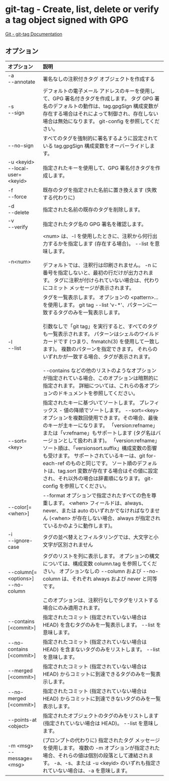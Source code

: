 # git-tag - Create, list, delete or verify a tag object signed with GPG

[Git - git-tag Documentation](https://git-scm.com/docs/git-tag)


## オプション

|オプション|説明|
|:--|:--|
|-a<br>--annotate|署名なしの注釈付きタグ オブジェクトを作成する|
|-s<br>--sign|デフォルトの電子メール アドレスのキーを使用して、GPG 署名付きタグを作成します。 タグ GPG 署名のデフォルトの動作は、tag.gpgSign 構成変数が存在する場合はそれによって制御され、存在しない場合は無効になります。 git-config を参照してください。|
|--no-sign|すべてのタグを強制的に署名するように設定されている tag.gpgSign 構成変数をオーバーライドします。|
|-u \<keyid><br>--local-user=\<keyid>|指定されたキーを使用して、GPG 署名付きタグを作成します。|
|-f<br>--force|既存のタグを指定された名前に置き換えます (失敗する代わりに)|
|-d<br>--delete|指定された名前の既存のタグを削除します。|
|-v<br>--verify|指定されたタグ名の GPG 署名を確認します。|
|-n\<num>|\<num> は、-l を使用したときに、注釈から何行出力するかを指定します (存在する場合)。 --list を意味します。<br><br>デフォルトでは、注釈行は印刷されません。 -n に番号を指定しないと、最初の行だけが出力されます。 タグに注釈が付けられていない場合は、代わりにコミット メッセージが表示されます。|
|-l<br>--list|タグを一覧表示します。 オプションの \<pattern>... を使用します。 git tag --list 'v-*'、パターンに一致するタグのみを一覧表示します。<br><br>引数なしで「git tag」を実行すると、すべてのタグも一覧表示されます。 パターンはシェルのワイルドカードです (つまり、fnmatch(3) を使用して一致します)。 複数のパターンを指定できます。 それらのいずれかが一致する場合、タグが表示されます。<br><br>--contains などの他のリストのようなオプションが指定されている場合、このオプションは暗黙的に指定されます。 詳細については、これらの各オプションのドキュメントを参照してください。|
|--sort=\<key>|指定されたキーに基づいてソートします。 プレフィックス - 値の降順でソートします。 --sort=\<key> オプションを複数回使用できます。その場合、最後のキーが主キーになります。 「version:refname」または「v:refname」もサポートします (タグ名はバージョンとして扱われます)。 「version:refname」ソート順は、「versionsort.suffix」構成変数の影響も受けます。 サポートされているキーは、git for-each-ref のものと同じです。 ソート順のデフォルトは、tag.sort 変数が存在する場合はその値に設定され、それ以外の場合は辞書順になります。 git-config を参照してください。|
|--color[=\<when>]|--format オプションで指定されたすべての色を尊重します。 \<when> フィールドは、always、never、または auto のいずれかでなければなりません (\<when> が存在しない場合、always が指定されているかのように動作します)。|
|-i<br>--ignore-case|タグの並べ替えとフィルタリングでは、大文字と小文字が区別されません|
|--column[=\<options>]<br>--no-column|タグのリストを列に表示します。 オプションの構文については、構成変数 column.tag を参照してください。 オプションなしの --column および --no-column は、それぞれ always および never と同等です。<br><br>このオプションは、注釈行なしでタグをリストする場合にのみ適用されます。|
|--contains [\<commit>]|指定されたコミット (指定されていない場合は HEAD) を含むタグのみを一覧表示します。 --list を意味します。|
|--no-contains [\<commit>]|指定されたコミット (指定されていない場合は HEAD) を含まないタグのみをリストします。 --list を意味します。|
|--merged [\<commit>]|指定されたコミット (指定されていない場合は HEAD) からコミットに到達できるタグのみを一覧表示します。|
|--no-merged [\<commit>]|指定されたコミット (指定されていない場合は HEAD) からコミットに到達できないタグのみを一覧表示します。|
|--points-at \<object>|指定されたオブジェクトのタグのみをリストします (指定されていない場合は HEAD)。 --list を意味します。|
|-m \<msg><br>--message=\<msg>|(プロンプトの代わりに) 指定されたタグ メッセージを使用します。 複数の -m オプションが指定された場合、それらの値は個別の段落として連結されます。 -a、-s、または -u \<keyid> のいずれも指定されていない場合は、-a を意味します。|
